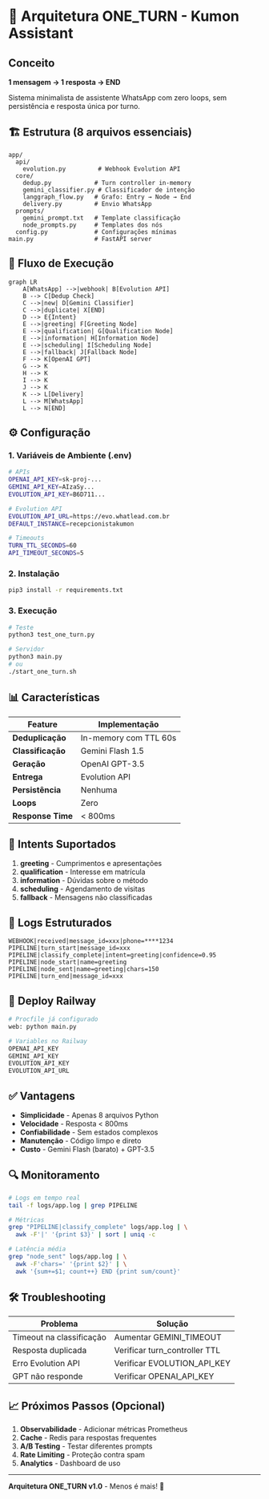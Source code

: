 # 🎯 Arquitetura ONE_TURN - Kumon Assistant

## Conceito
**1 mensagem → 1 resposta → END**

Sistema minimalista de assistente WhatsApp com zero loops, sem persistência e resposta única por turno.

## 🏗️ Estrutura (8 arquivos essenciais)

```
app/
  api/
    evolution.py         # Webhook Evolution API
  core/
    dedup.py            # Turn controller in-memory
    gemini_classifier.py # Classificador de intenção
    langgraph_flow.py   # Grafo: Entry → Node → End
    delivery.py         # Envio WhatsApp
  prompts/
    gemini_prompt.txt   # Template classificação
    node_prompts.py     # Templates dos nós
  config.py             # Configurações mínimas
main.py                 # FastAPI server
```

## 🔄 Fluxo de Execução

```mermaid
graph LR
    A[WhatsApp] -->|webhook| B[Evolution API]
    B --> C[Dedup Check]
    C -->|new| D[Gemini Classifier]
    C -->|duplicate| X[END]
    D --> E{Intent}
    E -->|greeting| F[Greeting Node]
    E -->|qualification| G[Qualification Node]
    E -->|information| H[Information Node]
    E -->|scheduling| I[Scheduling Node]
    E -->|fallback| J[Fallback Node]
    F --> K[OpenAI GPT]
    G --> K
    H --> K
    I --> K
    J --> K
    K --> L[Delivery]
    L --> M[WhatsApp]
    L --> N[END]
```

## ⚙️ Configuração

### 1. Variáveis de Ambiente (.env)
```bash
# APIs
OPENAI_API_KEY=sk-proj-...
GEMINI_API_KEY=AIzaSy...
EVOLUTION_API_KEY=B6D711...

# Evolution API
EVOLUTION_API_URL=https://evo.whatlead.com.br
DEFAULT_INSTANCE=recepcionistakumon

# Timeouts
TURN_TTL_SECONDS=60
API_TIMEOUT_SECONDS=5
```

### 2. Instalação
```bash
pip3 install -r requirements.txt
```

### 3. Execução
```bash
# Teste
python3 test_one_turn.py

# Servidor
python3 main.py
# ou
./start_one_turn.sh
```

## 📊 Características

| Feature | Implementação |
|---------|--------------|
| **Deduplicação** | In-memory com TTL 60s |
| **Classificação** | Gemini Flash 1.5 |
| **Geração** | OpenAI GPT-3.5 |
| **Entrega** | Evolution API |
| **Persistência** | Nenhuma |
| **Loops** | Zero |
| **Response Time** | < 800ms |

## 🎯 Intents Suportados

1. **greeting** - Cumprimentos e apresentações
2. **qualification** - Interesse em matrícula
3. **information** - Dúvidas sobre o método
4. **scheduling** - Agendamento de visitas
5. **fallback** - Mensagens não classificadas

## 📝 Logs Estruturados

```
WEBHOOK|received|message_id=xxx|phone=****1234
PIPELINE|turn_start|message_id=xxx
PIPELINE|classify_complete|intent=greeting|confidence=0.95
PIPELINE|node_start|name=greeting
PIPELINE|node_sent|name=greeting|chars=150
PIPELINE|turn_end|message_id=xxx
```

## 🚀 Deploy Railway

```bash
# Procfile já configurado
web: python main.py

# Variables no Railway
OPENAI_API_KEY
GEMINI_API_KEY
EVOLUTION_API_KEY
EVOLUTION_API_URL
```

## ✅ Vantagens

- **Simplicidade** - Apenas 8 arquivos Python
- **Velocidade** - Resposta < 800ms
- **Confiabilidade** - Sem estados complexos
- **Manutenção** - Código limpo e direto
- **Custo** - Gemini Flash (barato) + GPT-3.5

## 🔍 Monitoramento

```bash
# Logs em tempo real
tail -f logs/app.log | grep PIPELINE

# Métricas
grep "PIPELINE|classify_complete" logs/app.log | \
  awk -F'|' '{print $3}' | sort | uniq -c

# Latência média
grep "node_sent" logs/app.log | \
  awk -F'chars=' '{print $2}' | \
  awk '{sum+=$1; count++} END {print sum/count}'
```

## 🛠️ Troubleshooting

| Problema | Solução |
|----------|---------|
| Timeout na classificação | Aumentar GEMINI_TIMEOUT |
| Resposta duplicada | Verificar turn_controller TTL |
| Erro Evolution API | Verificar EVOLUTION_API_KEY |
| GPT não responde | Verificar OPENAI_API_KEY |

## 📈 Próximos Passos (Opcional)

1. **Observabilidade** - Adicionar métricas Prometheus
2. **Cache** - Redis para respostas frequentes
3. **A/B Testing** - Testar diferentes prompts
4. **Rate Limiting** - Proteção contra spam
5. **Analytics** - Dashboard de uso

---

**Arquitetura ONE_TURN v1.0** - Menos é mais! 🎯
